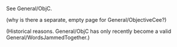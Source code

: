 See General/ObjC.

(why is there a separate, empty page for General/ObjectiveCee?)

(Historical reasons. General/ObjC has only recently become a valid General/WordsJammedTogether.)